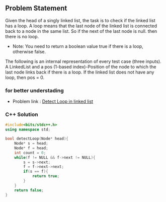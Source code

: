 ## Problem Statement

Given the head of a singly linked list, the task is to check if the linked list has a loop. A loop means that the last node of the linked list is connected back to a node in the same list.  So if the next of the last node is null. then there is no loop.

- Note: You need to return a boolean value true if there is a loop, otherwise false.

The following is an internal representation of every test case (three inputs).
A LinkedList and a pos (1-based index)-Position of the node to which the last node links back if there is a loop. If the linked list does not have any loop, then pos = 0.

### for better understading
- Problem link : [Detect Loop in linked list](https://www.geeksforgeeks.org/problems/detect-loop-in-linked-list/1?page=3&category=Linked%20List&status=solved&sortBy=difficulty)

### C++ Solution

```cpp
#include<bits/stdc++.h>
using namespace std;

bool detectLoop(Node* head){
    Node* s = head;
    Node* f = head;
    int count = 0;
    while(f != NULL && f->next != NULL){
        s = s->next;
        f = f->next->next;
        if(s == f){
            return true;
        }
    }
    return false;
}
```